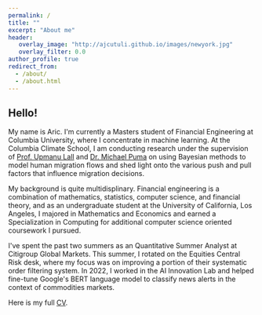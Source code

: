 ```yaml
---
permalink: /
title: ""
excerpt: "About me"
header:
   overlay_image: "http://ajcutuli.github.io/images/newyork.jpg"
   overlay_filter: 0.0
author_profile: true
redirect_from: 
  - /about/
  - /about.html 
---
```


**Hello!**
---
My name is Aric. I'm currently a Masters student of Financial Engineering at Columbia University, where I concentrate in machine learning. At the Columbia Climate School, I am conducting research under the supervision of [Prof. Upmanu Lall](http://www.columbia.edu/~ula2/) and [Dr. Michael Puma](https://people.climate.columbia.edu/users/profile/michael-joseph-puma) on using Bayesian methods to model human migration flows and shed light onto the various push and pull factors that influence migration decisions.

My background is quite multidisplinary. Financial engineering is a combination of mathematics, statistics, computer science, and financial theory, and as an undergraduate student at the University of California, Los Angeles, I majored in Mathematics and Economics and earned a Specialization in Computing for additional computer science oriented coursework I pursued.

I've spent the past two summers as an Quantitative Summer Analyst at Citigroup Global Markets. This summer, I rotated on the Equities Central Risk desk, where my focus was on improving a portion of their systematic order filtering system. In 2022, I worked in the AI Innovation Lab and helped fine-tune Google's BERT language model to classify news alerts in the context of commodities markets.

Here is my full [CV](/files/Aric_Cutuli_CV.pdf).
